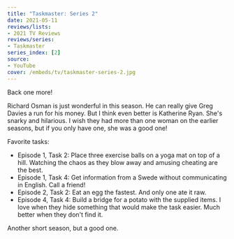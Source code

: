 ```yaml
---
title: "Taskmaster: Series 2"
date: 2021-05-11
reviews/lists:
- 2021 TV Reviews
reviews/series:
- Taskmaster
series_index: [2]
source:
- YouTube
cover: /embeds/tv/taskmaster-series-2.jpg
---
```

Back one more! 

Richard Osman is just wonderful in this season. He can really give Greg Davies a run for his money. But I think even better is Katherine Ryan. She's snarky and hilarious. I wish they had more than one woman on the earlier seasons, but if you only have one, she was a good one!

Favorite tasks:

* Episode 1, Task 2: Place three exercise balls on a yoga mat on top of a hill. Watching the chaos as they blow away and amusing cheating are the best. 
* Episode 1, Task 4: Get information from a Swede without communicating in English. Call a friend!
* Episode 2, Task 2: Eat an egg the fastest. And only one ate it raw.
* Episode 4, Task 4: Build a bridge for a potato with the supplied items. I love when they hide something that would make the task easier. Much better when they don't find it. 

Another short season, but a good one. 